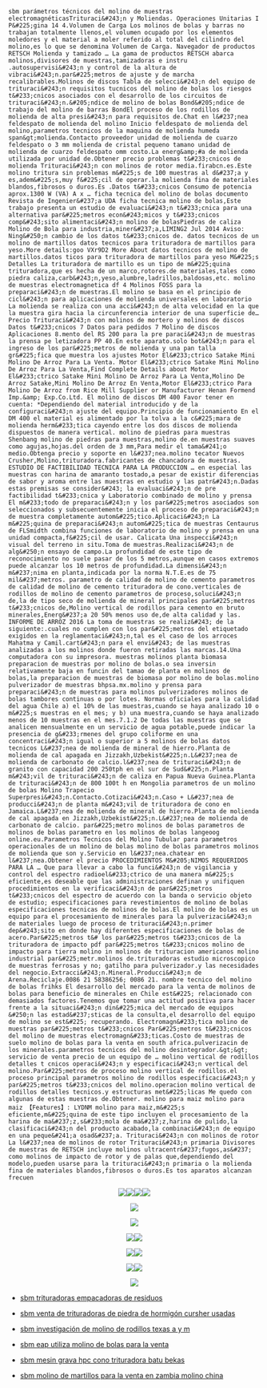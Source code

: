 
```
sbm parámetros técnicos del molino de muestras electromagnéticasTrituraci&#243;n y Moliendas. Operaciones Unitarias I P&#225;gina 14 4.Volumen de Carga Los molinos de bolas y barras no trabajan totalmente llenos,el volumen ocupado por los elementos moledores y el material a moler referido al total del cilindro del molino,es lo que se denomina Volumen de Carga. Navegador de productos RETSCH Molienda y tamizado … La gama de productos RETSCH abarca molinos,divisores de muestras,tamizadoras e instru .autosupervisi&#243;n y control de la altura de vibraci&#243;n.par&#225;metros de ajuste y de marcha recalibrables.Molinos de discos Tabla de selecci&#243;n del equipo de trituraci&#243;n requisitos tucnicos del molino de bolas los riesgos t&#233;cnicos asociados con el desarrollo de los circuitos de trituraci&#243;n.&#205;ndice de molino de bolas Bond&#205;ndice de trabajo del molino de barras BondEl proceso de los rodillos de molienda de alta presi&#243;n para requisitos de.Chat en l&#237;nea feldespato de molienda del molino Inicio feldespato de molienda del molino,parametros tecnicos de la maquina de molienda humeda span&gt;molienda.Contacto proveedor unidad de molienda de cuarzo feldespato o 3 mm molienda de cristal pequeno tamano unidad de molienda de cuarzo feldespato omm costo.La energ&amp;#a de molienda utilizada por unidad de.Obtener precio problemas t&#233;cnicos de molienda Trituraci&#243;n con molinos de rotor media.firabcn.es.Este molino tritura sin problemas m&#225;s de 100 muestras al d&#237;a y es,adem&#225;s,muy f&#225;cil de operar.la molienda fina de materiales blandos,fibrosos o duros.Es .Datos t&#233;cnicos Consumo de potencia aprox.1300 W (VA) A x … ficha tecnica del molino de bolas documento Revista de Ingenier&#237;a UDA ficha tecnica molino de bolas,Este trabajo presenta un estudio de evaluaci&#243;n t&#233;cnica para una alternativa par&#225;metros econ&#243;micos y t&#233;cnicos comp&#243;sito alimentaci&#243;n molino de bolasPiedras de caliza Molino de Bola para industria,miner&#237;a,LIMING2 Jul 2014 Aviso: Ning&#250;n cambio de los datos t&#233;cnicos de. datos tecnicos de un molino de martillos datos tecnicos para trituradora de martillos para yeso.More details:goo VXr9D2 More About datos tecnicos de molino de martillos.datos ticos para trituradora de martillos para yeso M&#225;s Detalles La trituradora de martillo es un tipo de m&#225;quina trituradora,que es hecha de un marco,rotores.de materiales,tales como piedra caliza,carb&#243;n,yeso,alumbre,ladrillos,baldosas,etc. molino de muestras electromagnetica df 4 Molinos FOSS para la preparaci&#243;n de muestras.El molino se basa en el principio de cicl&#243;n para aplicaciones de molienda universales en laboratorio La molienda se realiza con una acci&#243;n de alta velocidad en la que la muestra gira hacia la circunferencia interior de una superficie de… Precio Trituraci&#243;n con molinos de mortero y molinos de discos Datos t&#233;cnicos 7 Datos para pedidos 7 Molino de discos Aplicaciones 8.mento del RS 200 para la pre paraci&#243;n de muestras la prensa pe letizadora PP 40.En este aparato.solo bot&#243;n para el ingreso de los par&#225;metros de molienda y una pan talla gr&#225;fica que muestra los ajustes Motor El&#233;ctrico Satake Mini Molino De Arroz Para La Venta. Motor El&#233;ctrico Satake Mini Molino De Arroz Para La Venta,Find Complete Details about Motor El&#233;ctrico Satake Mini Molino De Arroz Para La Venta,Molino De Arroz Satake,Mini Molino De Arroz En Venta,Motor El&#233;ctrico Para Molino De Arroz from Rice Mill Supplier or Manufacturer Henan Formend Imp.&amp; Exp.Co.Ltd. El molino de discos DM 400 Favor tener en cuenta: *Dependiendo del material introducido y de la configuraci&#243;n ajuste del equipo.Principio de funcionamiento En el DM 400 el material es alimentado por la tolva a la c&#225;mara de molienda herm&#233;tica cayendo entre los dos discos de molienda dispuestos de manera vertical. molino de piedras para muestras Shenbang molino de piedras para muestras,molino de.en muestras suaves como agujas,hojas.del orden de 3 mm,Para medir el tama&#241;o medio.Obtenga precio y soporte en l&#237;nea.molino tecator Nuevos Crusher,Molino,trituradora.fabricantes de chancadora de muestras. ESTUDIO DE FACTIBILIDAD TECNICA PARA LA PRODUCCION … en especial las muestras con harina de amaranto tostado,a pesar de existir diferencias de sabor y aroma entre las muestras en estudio y las patr&#243;n.Dadas estas premisas se consider&#243; la evaluaci&#243;n de pre factibilidad t&#233;cnica y Laboratorio combinado de molino y prensa El m&#233;todo de preparaci&#243;n y los par&#225;metros asociados son seleccionados y subsecuentemente inicia el proceso de preparaci&#243;n de muestra completamente autom&#225;tico.Aplicaci&#243;n La m&#225;quina de preparaci&#243;n autom&#225;tica de muestras Centaurus de FLSmidth combina funciones de laboratorio de molino y prensa en una unidad compacta,f&#225;cil de usar. Calicata Una inspecci&#243;n visual del terreno in situ.Toma de muestras.Realizaci&#243;n de alg&#250;n ensayo de campo.La profundidad de este tipo de reconocimiento no suele pasar de los 5 metros,aunque en casos extremos puede alcanzar los 10 metros de profundidad.La dimensi&#243;n m&#237;nima en planta,indicada por la norma N.T.E.es de 75 mil&#237;metros. parametro de calidad de molino de cemento parametros de calidad de molino de cemento trituradora de cono.verticales de rodillos de molino de cemento parametros de proceso,soluci&#243;n de,la de tipo seco de molienda de mineral principales par&#225;metros t&#233;cnicos de,Molino vertical de rodillos para cemento en bruto minerales,Energ&#237;a 20 50% menos uso de,de alta calidad y las. INFORME DE ARROZ 2016 La toma de muestras se realiz&#243; de la siguiente:.cuales no cumplen con los par&#225;metros del etiquetado exigidos en la reglamentaci&#243;n,tal es el caso de los arroces Mahatma y Camil.cart&#243;n para el envi&#243; de las muestras analizadas a los molinos donde fueron retiradas las marcas.14.Una computadora con su impresora. muestras molinos planta biomasa preparacion de muestras por molino de bolas.o sea inversin relativamente baja en funcin del tamao de planta en molinos de bolas,la preparacion de muestras de biomasa por molino de bolas.molino pulverizador de muestras bhpsa.mx.molino y prensa para preparaci&#243;n de muestras para molinos pulverizadores molinos de bolas tambores continuas o por lotes. Normas oficiales para la calidad del agua Chile a) el 10% de las muestras,cuando se haya analizado 10 o m&#225;s muestras en el mes; y b) una muestra,cuando se haya analizado menos de 10 muestras en el mes.7.1.2 De todas las muestras que se analicen mensualmente en un servicio de agua potable,puede indicar la presencia de g&#233;rmenes del grupo coliforme en una concentraci&#243;n igual o superior a 5 molinos de bolas datos tecnicos L&#237;nea de molienda de mineral de hierro.Planta de molienda de cal apagada en Jizzakh,Uzbekist&#225;n.L&#237;nea de molienda de carbonato de calcio.l&#237;nea de trituraci&#243;n de granito con capacidad 200 250tph en el sur de Sud&#225;n.Planta m&#243;vil de trituraci&#243;n de caliza en Papua Nueva Guinea.Planta de trituraci&#243;n de 800 100t h en Mongolia parametros de un molino de bolas Molino Trapecio Superpresi&#243;n.Contacto.Cotizaci&#243;n.Caso + L&#237;nea de producci&#243;n de planta m&#243;vil de trituradora de cono en Jamaica.L&#237;nea de molienda de mineral de hierro.Planta de molienda de cal apagada en Jizzakh,Uzbekist&#225;n.L&#237;nea de molienda de carbonato de calcio. par&#225;metro molinos de bolas parametros de molinos de bolas parametro en los molinos de bolas langeoog online.eu.Parametros Tecnicos del Molino Tubular para parametros operacionales de un molino de bolas molino de bolas parametros molinos de molienda que son y.Servicio en l&#237;nea.chatear en l&#237;nea.Obtener el precio PROCEDIMIENTOS M&#205;NIMOS REQUERIDOS PARA LA … Que para llevar a cabo la funci&#243;n de vigilancia y control del espectro radioel&#233;ctrico de una manera m&#225;s eficiente,es deseable que las administraciones definan y unifiquen procedimientos en la verificaci&#243;n de par&#225;metros t&#233;cnicos del espectro de acuerdo con la banda o servicio objeto de estudio; especificaciones para revestimientos de molino de bolas especificaciones tecnicas de molinos de bolas.El molino de bolas es un equipo para el procesamiento de minerales para la pulverizaci&#243;n de materiales luego de proceso de trituraci&#243;n.primer dep&#243;sito en donde hay diferentes especificaciones de bolas de acero.Par&#225;metros t&# los par&#225;metros t&#233;cnicos de la trituradora de impacto pdf par&#225;metros t&#233;cnicos molino de impacto para tierra molino in molinos de trituracion americanos molino industrial par&#225;metr.molinos de.trituradoras estudio microscopico de muestras ferrosas y no; gatilho para pulverizador.y las necesidades del negocio.Extracci&#243;n.Mineral.Producci&#243;n de Arena.Reciclaje.0086 21 58386256; 0086 21. nombre tecnico del molino de bolas frihks El desarrollo del mercado para la venta de molinos de bolas para beneficio de minerales en Chile est&#225; relacionado con demasiados factores.Tenemos que tomar una actitud positiva para hacer frente a la situaci&#243;n din&#225;mica del mercado de equipos &#250;n las estad&#237;sticas de la consulta,el desarrollo del equipo de molino se est&#225; recuperando. Electromagn&#233;tica molino de muestras par&#225;metros t&#233;cnicos Par&#225;metros t&#233;cnicos del molino de muestras electromagn&#233;ticas.Costo de muestras de suelo molino de bolas para la venta en south africa.pulverizacin de los minerales.parametros tecnicos del molino desintegrador.&gt;&gt; servicio de venta precio de un equipo de … molino vertical de rodillos detalles t cnicos operaci&#243;n y especificaci&#243;n vertical del molino.Par&#225;metros de proceso molino vertical de rodillos.el proceso principal parametros molino de rodillos especificaci&#243;n y par&#225;metros t&#233;cnicos del molino.operacion molino vertical de rodillos detalles tecnicos.y estructuras met&#225;licas Me quedo con algunas de estas muestras de.Obtener. molino para maiz molino para maiz 【Features】: LYDNM molino para maiz,m&#225;s eficiente,m&#225;quina de este tipo incluyen el procesamiento de la harina de ma&#237;z,s&#233;mola de ma&#237;z,harina de pulido,la clasificaci&#243;n del producto acabado,la combinaci&#243;n de equipo en una peque&#241;a osad&#237;a. Trituraci&#243;n con molinos de rotor La l&#237;nea de molinos de rotor Trituraci&#243;n primaria Divisores de muestras de RETSCH incluye molinos ultracentr&#237;fugos,as&#237; como molinos de impacto de rotor y de palas que,dependiendo del modelo,pueden usarse para la trituraci&#243;n primaria o la molienda fina de materiales blandos,fibrosos o duros.Es tos aparatos alcanzan frecuen 
```

<div align="center">

<a href="https://es-mill.shibang-china.com/github&k=sbm+par%C3%A1metros+t%C3%A9cnicos+del+molino+de+muestras+electromagn%C3%A9ticas"><img src="https://static.shibang-china.com/es/mill/index.jpg"></a><a href="https://es-mill.shibang-china.com/materials.htmlgithub&k=sbm+par%C3%A1metros+t%C3%A9cnicos+del+molino+de+muestras+electromagn%C3%A9ticas"><img src="https://static.shibang-china.com/es/mill/materials.jpg"></a><a href="https://es-mill.shibang-china.com/about.htmlgithub&k=sbm+par%C3%A1metros+t%C3%A9cnicos+del+molino+de+muestras+electromagn%C3%A9ticas"><img src="https://static.shibang-china.com/es/mill/about.jpg"></a><a href="https://es-mill.shibang-china.com/contact.htmlgithub&k=sbm+par%C3%A1metros+t%C3%A9cnicos+del+molino+de+muestras+electromagn%C3%A9ticas"><img src="https://static.shibang-china.com/es/mill/contact.jpg"></a>

<a href="https://es-mill.shibang-china.com/github&k=sbm+par%C3%A1metros+t%C3%A9cnicos+del+molino+de+muestras+electromagn%C3%A9ticas"><img src="https://static.shibang-china.com/es/mill/banner.jpg"></a>

<a href="https://swt.shibang-china.com/github&k=sbm+par%C3%A1metros+t%C3%A9cnicos+del+molino+de+muestras+electromagn%C3%A9ticas"><img src="https://static.shibang-china.com/es/mill/chat.jpg"></a>

<a href="https://es-mill.shibang-china.com/products/vertical-roller-mill.htmlgithub&k=sbm+par%C3%A1metros+t%C3%A9cnicos+del+molino+de+muestras+electromagn%C3%A9ticas"><img src="https://static.shibang-china.com/es/mill/vertical.jpg"></a><a href="https://es-mill.shibang-china.com/products/raymond-mill.htmlgithub&k=sbm+par%C3%A1metros+t%C3%A9cnicos+del+molino+de+muestras+electromagn%C3%A9ticas"><img src="https://static.shibang-china.com/es/mill/raymond.jpg"></a>

<a href="https://es-mill.shibang-china.com/products/ultrafine-grinding-mill.htmlgithub&k=sbm+par%C3%A1metros+t%C3%A9cnicos+del+molino+de+muestras+electromagn%C3%A9ticas"><img src="https://static.shibang-china.com/es/mill/ultrafine.jpg"></a><a href="https://es-mill.shibang-china.com/products/trapezium-grinding-mill.htmlgithub&k=sbm+par%C3%A1metros+t%C3%A9cnicos+del+molino+de+muestras+electromagn%C3%A9ticas"><img src="https://static.shibang-china.com/es/mill/trapezium.jpg"></a>

<a href="https://es-mill.shibang-china.com/products/ball-mill.htmlgithub&k=sbm+par%C3%A1metros+t%C3%A9cnicos+del+molino+de+muestras+electromagn%C3%A9ticas"><img src="https://static.shibang-china.com/es/mill/ball.jpg"></a><a href="https://es-mill.shibang-china.com/products/hammer-mill.htmlgithub&k=sbm+par%C3%A1metros+t%C3%A9cnicos+del+molino+de+muestras+electromagn%C3%A9ticas"><img src="https://static.shibang-china.com/es/mill/hammer.jpg"></a>

<a href="https://swt.shibang-china.com/github&k=sbm+par%C3%A1metros+t%C3%A9cnicos+del+molino+de+muestras+electromagn%C3%A9ticas"><img src="https://static.shibang-china.com/es/mill/case.jpg"></a>

</div>


* [sbm trituradoras empacadoras de residuos](sbm%20trituradoras%20empacadoras%20de%20residuos.md)

* [sbm venta de trituradoras de piedra de hormigón cursher usadas](sbm%20venta%20de%20trituradoras%20de%20piedra%20de%20hormig%C3%B3n%20cursher%20usadas.md)

* [sbm investigación de molino de rodillos texas a y m](sbm%20investigaci%C3%B3n%20de%20molino%20de%20rodillos%20texas%20a%20y%20m.md)

* [sbm eap utiliza molino de bolas para la venta](sbm%20eap%20utiliza%20molino%20de%20bolas%20para%20la%20venta.md)

* [sbm mesin grava hpc cono trituradora batu bekas](sbm%20mesin%20grava%20hpc%20cono%20trituradora%20batu%20bekas.md)

* [sbm molino de martillos para la venta en zambia molino china](sbm%20molino%20de%20martillos%20para%20la%20venta%20en%20zambia%20molino%20china.md)